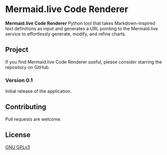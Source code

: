 # Mermaid.live Code Renderer

**Mermaid.live Code Renderer** Python tool that takes Markdown-inspired text definitions as input and generates a URL pointing to the Mermaid.live service to effortlessly generate, modify, and refine charts.

## Project

If you find Mermaid.live Code Renderer useful, please consider starring the repository on GitHub. 


### Version 0.1

Initial release of the application.

## Contributing

Pull requests are welcome.

## License

[GNU GPLv3](https://choosealicense.com/licenses/gpl-3.0/)